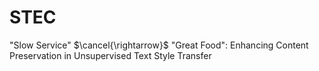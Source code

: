 # STEC
"Slow Service" $\cancel{\rightarrow}$ "Great Food": Enhancing Content Preservation in Unsupervised Text Style Transfer
